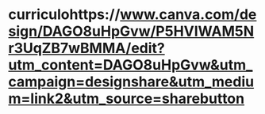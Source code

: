 # curriculohttps://www.canva.com/design/DAGO8uHpGvw/P5HVIWAM5Nr3UqZB7wBMMA/edit?utm_content=DAGO8uHpGvw&utm_campaign=designshare&utm_medium=link2&utm_source=sharebutton
